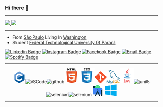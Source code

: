 ### Hi there 👋

<!--
**beatrizbenz/beatrizbenz** is a ✨ _special_ ✨ repository because its `README.md` (this file) appears on your GitHub profile.

Here are some ideas to get you started:

- 🔭 I’m currently working on ...
- 🌱 I’m currently learning ...
- 👯 I’m looking to collaborate on ...
- 🤔 I’m looking for help with ...
- 💬 Ask me about ...
- 📫 How to reach me: ...
- 😄 Pronouns: ...
- ⚡ Fun fact: ...
-->

***

<p>
  <a href="https://github.com/beatrizbenz/github-readme-stats">
    <img
      height="156" 
      src="https://github-readme-stats.vercel.app/api?username=beatrizbenz&count_private=true&show_icons=true&custom_title=Benz%20Github%20Stats&hide=issues&theme=vision-friendly-dark"
    />
    </a>
  <a href="https://github.com/beatrizbenz/github-readme-stats">
    <img
      height="156"
      src="https://github-readme-stats.vercel.app/api/top-langs/?username=beatrizbenz&&layout=compact&theme=vision-friendly-dark&langs_count=8)"
    />
  </a>
<p>

*** 

* From [São Paulo](https://pt.wikipedia.org/wiki/S%C3%A3o_Paulo) Living In [Washington](https://en.wikipedia.org/wiki/Washington_(state))
* Student [Federal Technological University Of Paraná](http://www.utfpr.edu.br/)

 [![Linkedin Badge](https://img.shields.io/badge/-LinkedIn-blue?style=flat-square&logo=Linkedin&logoColor=white&link=hhttps://br.linkedin.com/in/beatriz-benz)](https://br.linkedin.com/in/beatriz-benz) 
  [![Instagram Badge](https://img.shields.io/badge/-Instagram-blue?style=flat-square&logo=Instagram&logoColor=white&link=https://www.instagram.com/beatriz_benz/)](https://www.instagram.com/beatriz_benz/) 
  [![Facebook Badge](https://img.shields.io/badge/-Facebook-blue?style=flat-square&logo=Facebook&logoColor=white&link=https://www.facebook.com/BiaBenz/)](https://www.facebook.com/BiaBenz/)
   [![Email Badge](https://img.shields.io/badge/-Email-blue?style=flat-square&logo=Gmail&logoColor=white&link=https://br.linkedin.com/in/beatriz-benz)](mailto:beatriz_benz@hotmail.com)
  [![Spotify Badge](https://img.shields.io/badge/-Spotify-blue?style=flat-square&logo=Spotify&logoColor=white&link=https://open.spotify.com/user/227aia4vxh6msph5s466nap3i/)](https://open.spotify.com/user/227aia4vxh6msph5s466nap3i)
  

 ***
 <p align = "center">
  <img src="https://raw.githubusercontent.com/devicons/devicon/master/icons/c/c-original.svg" alt="c" width="40" height="40"/><img   
  <img src="https://github.com/keikomori/icons-badges/blob/master/icons/VSCode/vscode.svg" alt="VSCode" width="40" height="40"/><img                                                                               
  src="https://github.com/urielcaire/aprendamd/blob/master/imgs/github.png" alt="github" width="40" height="40"/><img                                                               src="https://raw.githubusercontent.com/devicons/devicon/2809b567852a4648062a2d3e7c1c531367458c0b/icons/html5/html5-original-wordmark.svg" alt="html5" width="50" height="50"/><img
  src="https://raw.githubusercontent.com/devicons/devicon/2809b567852a4648062a2d3e7c1c531367458c0b/icons/css3/css3-original-wordmark.svg" alt="css3" width="50" height="50"/><img
  src="https://raw.githubusercontent.com/devicons/devicon/master/icons/git/git-original.svg" alt="git" width="40" height="40"/><img src="https://raw.githubusercontent.com/marcelodib/marcelodib/master/assets/mysql.png" alt="mysql" width="45" height="45"/><img
  src="https://raw.githubusercontent.com/devicons/devicon/1119b9f84c0290e0f0b38982099a2bd027a48bf1/icons/java/java-original-wordmark.svg" alt="java" width="45" height="50"/><img  src="https://camo.githubusercontent.com/abbaedce4b226ea68b0fd43521472b0b146d5ed57956116f69752f43e7ddd7d8/68747470733a2f2f6a756e69742e6f72672f6a756e6974352f6173736574732f696d672f6a756e6974352d6c6f676f2e706e67" alt="junit5" width="36" height="40"/><img
  src="https://static-00.iconduck.com/assets.00/selenium-icon-512x496-obrnvg2v.png" alt="selenium" width="40" height="40"/><img 
  src="https://opencollective-production.s3-us-west-1.amazonaws.com/efa23630-0509-11e8-bf7d-fb9c62253aad.png" alt="selenium" width="40" height="40"/><img 
                                                                                                                                 
   <img 
src="https://raw.githubusercontent.com/devicons/devicon/1119b9f84c0290e0f0b38982099a2bd027a48bf1/icons/androidstudio/androidstudio-original.svg" alt="android" width="40" height="40"/>                                                                                                                                                                              <img 
src="https://raw.githubusercontent.com/devicons/devicon/2809b567852a4648062a2d3e7c1c531367458c0b/icons/windows8/windows8-original.svg" alt="windows" width="40" height="40"/>
 </p>

  </table>  
<hr/>






